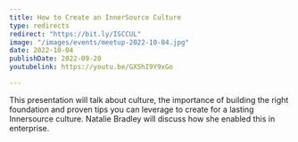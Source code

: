 ```yaml
---
title: How to Create an InnerSource Culture
type: redirects
redirect: "https://bit.ly/ISCCUL"
image: "/images/events/meetup-2022-10-04.jpg"
date: 2022-10-04
publishDate: 2022-09-20
youtubelink: https://youtu.be/GXShI9Y9xGo

---
```


This presentation will talk about culture, the importance of building the right foundation and proven tips you can leverage to create for a lasting Innersource culture. Natalie Bradley will discuss how she enabled this in enterprise.
